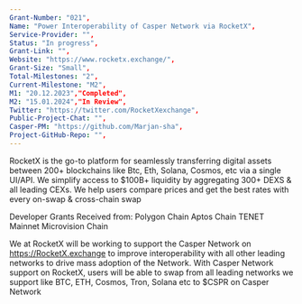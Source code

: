 ```yaml
---
Grant-Number: "021",
Name: "Power Interoperability of Casper Network via RocketX",
Service-Provider: "",
Status: "In progress",
Grant-Link: "",
Website: "https://www.rocketx.exchange/",
Grant-Size: "Small",
Total-Milestones: "2",
Current-Milestone: "M2",
M1: "20.12.2023","Completed",
M2: "15.01.2024","In Review",
Twitter: "https://twitter.com/RocketXexchange",
Public-Project-Chat: "",
Casper-PM: "https://github.com/Marjan-sha",
Project-GitHub-Repo: "",
---
```

<!--lang:en--> 
RocketX is the go-to platform for seamlessly transferring digital assets between 200+ blockchains like
Btc, Eth, Solana, Cosmos, etc via a single UI/API.
We simplify access to $100B+ liquidity by aggregating 300+ DEXS & all leading CEXs.
We help users compare prices and get the best rates with every on-swap & cross-chain swap

Developer Grants Received from:
Polygon Chain
Aptos Chain
TENET Mainnet
Microvision Chain

We at RocketX will be working to support the Casper Network on https://RocketX.exchange to improve
interoperability with all other leading networks to drive mass adoption of the Network.
With Casper Network support on RocketX, users will be able to swap from all leading networks we
support like BTC, ETH, Cosmos, Tron, Solana etc to $CSPR on Casper Network

<!--lang:es--] 
 RocketX es la plataforma para transferir activos digitales sin problemas entre más de 200 blockchains como
Btc, Eth, Solana, Cosmos, etc. a través de una única interfaz de usuario/API.
Simplificamos el acceso a más de 100.000 millones de dólares de liquidez agregando más de 300 DEXS y todos los CEX líderes.
Ayudamos a los usuarios a comparar precios y obtener las mejores tarifas con cada swap on-swap y cross-chain.

Subvenciones para desarrolladores recibidas de:
Polygon Chain
Cadena Aptos
TENET Mainnet
Cadena Microvision

En RocketX trabajaremos para apoyar a la red Casper en https://RocketX.exchange para mejorar la interoperabilidad con todas las demás redes líderes y así impulsar la adopción masiva de la red.
interoperabilidad con todas las demás redes líderes para impulsar la adopción masiva de la Red.
Con el soporte de Casper Network en RocketX, los usuarios podrán intercambiar desde todas las redes líderes que
como BTC, ETH, Cosmos, Tron, Solana, etc. a $CSPR en Casper Network.

<!--lang:de--] 
RocketX ist die erste Plattform für den nahtlosen Transfer von digitalen Vermögenswerten zwischen 200+ Blockchains wie
Btc, Eth, Solana, Cosmos, etc. über eine einzige UI/API.
Wir vereinfachen den Zugang zu $100B+ Liquidität, indem wir 300+ DEXS und alle führenden CEXs zusammenführen.
Wir helfen Nutzern, Preise zu vergleichen und die besten Preise bei jedem On-Swap & Cross-Chain-Swap zu erhalten.

Entwicklerzuschüsse erhalten von:
Polygon-Kette
Aptos-Kette
TENET Hauptnetz
Microvision-Kette

Wir bei RocketX werden daran arbeiten, das Casper Network auf https://RocketX.exchange zu unterstützen, um die
Interoperabilität mit allen anderen führenden Netzwerken zu verbessern, um die Massenakzeptanz des Netzwerks zu fördern.
Mit der Unterstützung des Casper-Netzwerks auf RocketX werden die Nutzer in der Lage sein, von allen führenden Netzwerken, die wir unterstützen, zu tauschen.
wie BTC, ETH, Cosmos, Tron, Solana usw. in $CSPR auf dem Casper Network

<!--lang:fr--] 
RocketX est la plateforme de référence pour le transfert transparent d'actifs numériques entre plus de 200 blockchains telles que
Btc, Eth, Solana, Cosmos, etc. via une interface utilisateur/API unique.
Nous simplifions l'accès à une liquidité de plus de 100 milliards de dollars en agrégeant plus de 300 DEXS et tous les principaux CEX.
Nous aidons les utilisateurs à comparer les prix et à obtenir les meilleurs taux pour chaque swap on-swap et cross-chain.

Subventions aux développeurs reçues de :
Chaîne Polygon
Chaîne Aptos
TENET Mainnet
Chaîne Microvision

Chez RocketX, nous nous efforcerons de soutenir le réseau Casper sur https://RocketX.exchange afin d'améliorer l'interopérabilité avec tous les autres réseaux de premier plan pour favoriser l'adoption massive du réseau.
l'interopérabilité avec tous les autres réseaux de premier plan afin de favoriser l'adoption massive du réseau.
Avec la prise en charge du réseau Casper par RocketX, les utilisateurs seront en mesure d'échanger avec tous les principaux réseaux que nous prenons en charge, tels que BTC, ETH, Microvision, etc.
comme BTC, ETH, Cosmos, Tron, Solana, etc. vers $CSPR sur le réseau Casper.

<!--lang:pl--] 
RocketX to platforma do płynnego przesyłania zasobów cyfrowych między ponad 200 łańcuchami bloków, takimi jak
Btc, Eth, Solana, Cosmos itp. za pośrednictwem jednego interfejsu użytkownika/API.
Upraszczamy dostęp do ponad 100 mld USD płynności poprzez agregację ponad 300 DEXS i wszystkich wiodących CEX.
Pomagamy użytkownikom porównywać ceny i uzyskiwać najlepsze stawki przy każdym swapie on-swap i cross-chain.

Dotacje dla deweloperów otrzymane od:
Polygon Chain
Aptos Chain
TENET Mainnet
Microvision Chain

W RocketX będziemy pracować nad wsparciem Casper Network na https://RocketX.exchange, aby poprawić
interoperacyjności ze wszystkimi innymi wiodącymi sieciami, aby zwiększyć masową adopcję sieci.
Dzięki wsparciu Casper Network na RocketX, użytkownicy będą mogli wymieniać ze wszystkich wiodących sieci, które wspieramy, takich jak
wspieramy, takich jak BTC, ETH, Cosmos, Tron, Solana itp. do $CSPR w sieci Casper.
<!--lang:uk--] 
RocketX - це універсальна платформа для безперешкодного переказу цифрових активів між 200+ блокчейнами, такими як
Btc, Eth, Solana, Cosmos, тощо за допомогою єдиного UI/API.
Ми спрощуємо доступ до ліквідності на суму понад $100 млрд, об'єднуючи 300+ DEXS та всі провідні CEX.
Ми допомагаємо користувачам порівнювати ціни та отримувати найкращі ставки при кожному внутрішньому та міжланцюговому свопі.

Гранти для розробників, отримані від:
Polygon Chain
Aptos Chain
TENET Mainnet
Microvision Chain

Ми в RocketX будемо працювати над підтримкою мережі Casper Network на https://RocketX.exchange, щоб поліпшити
сумісність з усіма іншими провідними мережами, щоб сприяти масовому впровадженню мережі.
Завдяки підтримці Casper Network на RocketX, користувачі зможуть обмінюватися з усіма провідними мережами, які ми підтримуємо, такими як
підтримуваних нами, таких як BTC, ETH, Cosmos, Tron, Solana тощо, на $CSPR в Casper Network
[!--lang:*-->  
